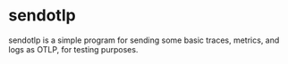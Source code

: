 # sendotlp

sendotlp is a simple program for sending some basic traces, metrics, and logs as OTLP, for testing purposes.


